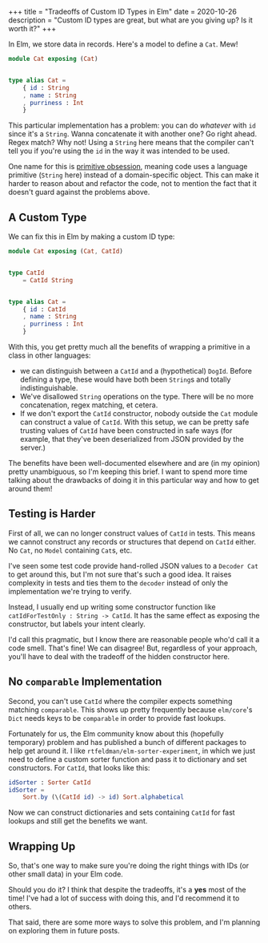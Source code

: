 +++
title = "Tradeoffs of Custom ID Types in Elm"
date = 2020-10-26
description = "Custom ID types are great, but what are you giving up? Is it worth it?"
+++

In Elm, we store data in records.
Here's a model to define a `Cat`.
Mew!

```elm
module Cat exposing (Cat)


type alias Cat =
    { id : String
    , name : String
    , purriness : Int
    }
```

This particular implementation has a problem: you can do _whatever_ with `id` since it's a `String`.
Wanna concatenate it with another one?
Go right ahead.
Regex match?
Why not!
Using a `String` here means that the compiler can't tell you if you're using the `id` in the way it was intended to be used.

One name for this is [primitive obsession](http://wiki.c2.com/?PrimitiveObsession), meaning code uses a language primitive (`String` here) instead of a domain-specific object.
This can make it harder to reason about and refactor the code, not to mention the fact that it doesn't guard against the problems above.

<!-- more -->

## A Custom Type

We can fix this in Elm by making a custom ID type:

```elm
module Cat exposing (Cat, CatId)


type CatId
    = CatId String


type alias Cat =
    { id : CatId
    , name : String
    , purriness : Int
    }
```

With this, you get pretty much all the benefits of wrapping a primitive in a class in other languages:

- we can distinguish between a `CatId` and a (hypothetical) `DogId`. Before defining a type, these would have both been `String`s and totally indistinguishable.
- We've disallowed `String` operations on the type. There will be no more concatenation, regex matching, et cetera.
- If we don't export the `CatId` constructor, nobody outside the `Cat` module can construct a value of `CatId`. With this setup, we can be pretty safe trusting values of `CatId` have been constructed in safe ways (for example, that they've been deserialized from JSON provided by the server.)

The benefits have been well-documented elsewhere and are (in my opinion) pretty unambiguous, so I'm keeping this brief.
I want to spend more time talking about the drawbacks of doing it in this particular way and how to get around them!

## Testing is Harder

First of all, we can no longer construct values of `CatId` in tests.
This means we cannot construct any records or structures that depend on `CatId` either.
No `Cat`, no `Model` containing `Cat`s, etc.

I've seen some test code provide hand-rolled JSON values to a `Decoder Cat` to get around this, but I'm not sure that's such a good idea.
It raises complexity in tests and ties them to the `decoder` instead of only the implementation we're trying to verify.

Instead, I usually end up writing some constructor function like `catIdForTestOnly : String -> CatId`.
It has the same effect as exposing the constructor, but labels your intent clearly.

I'd call this pragmatic, but I know there are reasonable people who'd call it a code smell.
That's fine!
We can disagree!
But, regardless of your approach, you'll have to deal with the tradeoff of the hidden constructor here.

## No `comparable` Implementation

Second, you can't use `CatId` where the compiler expects something matching `comparable`.
This shows up pretty frequently because `elm/core`'s `Dict` needs keys to be `comparable` in order to provide fast lookups.

Fortunately for us, the Elm community know about this (hopefully temporary) problem and has published a bunch of different packages to help get around it.
I like `rtfeldman/elm-sorter-experiment`, in which we just need to define a custom sorter function and pass it to dictionary and set constructors.
For `CatId`, that looks like this:

```elm
idSorter : Sorter CatId
idSorter =
    Sort.by (\(CatId id) -> id) Sort.alphabetical
```

Now we can construct dictionaries and sets containing `CatId` for fast lookups and still get the benefits we want.

## Wrapping Up

So, that's one way to make sure you're doing the right things with IDs (or other small data) in your Elm code.

Should you do it?
I think that despite the tradeoffs, it's a **yes** most of the time!
I've had a lot of success with doing this, and I'd recommend it to others.

That said, there are some more ways to solve this problem, and I'm planning on exploring them in future posts.
